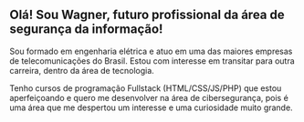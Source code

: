 ## Olá! Sou Wagner, futuro profissional da área de segurança da informação!

Sou formado em engenharia elétrica e atuo em uma das maiores empresas de telecomunicações do Brasil.
Estou com interesse em transitar para outra carreira, dentro da área de tecnologia.

Tenho cursos de programação Fullstack (HTML/CSS/JS/PHP) que estou aperfeiçoando e quero me desenvolver na área de cibersegurança, pois é uma área que me despertou um interesse e uma curiosidade muito grande.
